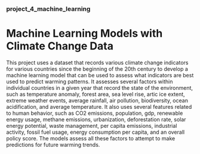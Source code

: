 ### project_4_machine_learning
# Machine Learning Models with Climate Change Data

This project uses a dataset that records various climate change indicators for various countries since the beginning of the 20th century to develop a machine learning model that can be used to assess what indicators are best used to predict warming patterns. It assesses several factors within individual countries in a given year that record the state of the environment, such as temperature anomaly, forest area, sea level rise, artic ice extent, extreme weather events, average rainfall, air pollution, biodiversity, ocean acidification, and average temperature. It also uses several features related to human behavior, such as CO2 emissions, population, gdp, renewable energy usage, methane emissions, urbanization, deforestation rate, solar energy potential, waste management, per capita emissions, industrial activity, fossil fuel usage, energy consumption per capita, and an overall policy score. The models assess all these factors to attempt to make predictions for future warming trends.
